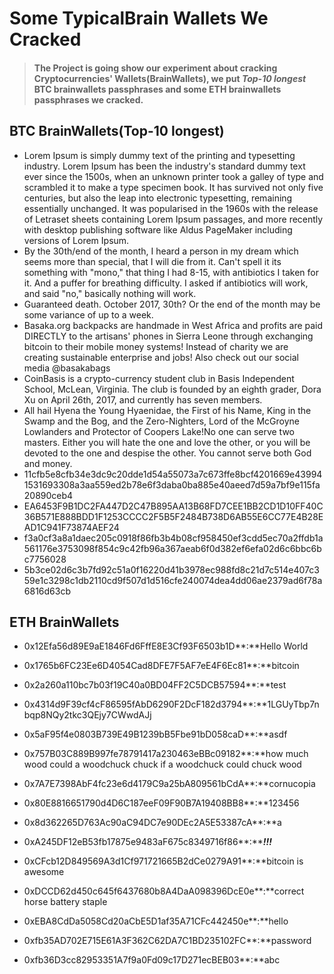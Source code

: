 # Some TypicalBrain Wallets We Cracked

> #### The Project is going show our experiment about cracking Cryptocurrencies' Wallets(BrainWallets), we put *Top-10 longest* BTC brainwallets passphrases and some ETH brainwallets passphrases we cracked.

## BTC BrainWallets(Top-10 longest)

* Lorem Ipsum is simply dummy text of the printing and typesetting industry. Lorem Ipsum has been the industry's standard dummy text ever since the 1500s, when an unknown printer took a galley of type and scrambled it to make a type specimen book. It has survived not only five centuries, but also the leap into electronic typesetting, remaining essentially unchanged. It was popularised in the 1960s with the release of Letraset sheets containing Lorem Ipsum passages, and more recently with desktop publishing software like Aldus PageMaker including versions of Lorem Ipsum.
* By the 30th/end of the month, I heard a person in my dream which seems more than special, that I will die from it. Can't spell it its something with "mono," that thing I had 8-15, with antibiotics I taken for it. And a puffer for breathing difficulty. I asked if antibiotics will work, and said "no," basically nothing will work.
* Guaranteed death. October 2017, 30th? Or the end of the month may be some variance of up to a week.
* Basaka.org backpacks are handmade in West Africa and profits are paid DIRECTLY to the artisans' phones in Sierra Leone through exchanging bitcoin to their mobile money systems! Instead of charity we are creating sustainable enterprise and jobs! Also check out our social media @basakabags
* CoinBasis is a crypto-currency student club in Basis Independent School, McLean, Virginia. The club is founded by an eighth grader, Dora Xu on April 26th, 2017, and currently has seven members.
* All hail Hyena the Young Hyaenidae, the First of his Name, King in the Swamp and the Bog, and the Zero-Nighters, Lord of the McGroyne Lowlanders and Protector of Coopers Lake!No one can serve two masters. Either you will hate the one and love the other, or you will be devoted to the one and despise the other. You cannot serve both God and money.
* 11cfb5e8cfb34e3dc9c20dde1d54a55073a7c673ffe8bcf4201669e439941531693308a3aa559ed2b78e6f3daba0ba885e40aeed7d59a7bf9e115fa20890ceb4
* EA6453F9B1DC2FA447D2C47B895AA13B68FD7CEE1BB2CD1D10FF40C36B571E888BDD1F1253CCCC2F5B5F2484B738D6AB55E6CC77E4B28EAD1C941F73874AEF24
* f3a0cf3a8a1daec205c0918f86fb3b4b08cf958450ef3cdd5ec70a2ffdb1a561176e3753098f854c9c42fb96a367aeab6f0d382ef6efa02d6c6bbc6bc7756028
* 5b3ce02d6c3b7fd92c51a0f16220d41b3978ec988fd8c21d7c514e407c359e1c3298c1db2110cd9f507d1d516cfe240074dea4dd06ae2379ad6f78a6816d63cb

## ETH BrainWallets


* 0x12Efa56d89E9aE1846Fd6FffE8E3Cf93F6503b1D**:**Hello World
* 0x1765b6FC23Ee6D4054Cad8DFE7F5AF7eE4F6Ec81**:**bitcoin

* 0x2a260a110bc7b03f19C40a0BD04FF2C5DCB57594**:**test
* 0x4314d9F39cf4cF86595fAbD6290F2DcF182d3794**:**1LGUyTbp7nbqp8NQy2tkc3QEjy7CWwdAJj

* 0x5aF95f4e0803B739E49B1239bB5Fbe91bD058caD**:**asdf
* 0x757B03C889B997fe78791417a230463eBBc09182**:**how much wood could a woodchuck chuck if a woodchuck could chuck wood

* 0x7A7E7398AbF4fc23e6d4179C9a25bA809561bCdA**:**cornucopia
* 0x80E8816651790d4D6C187eeF09F90B7A19408BB8**:**123456

* 0x8d362265D763Ac90aC94DC7e90DEc2A5E53387cA**:**a
* 0xA245DF12eB53fb17875e9483aF675c8349716f86**:*****!!!***

* 0xCFcb12D849569A3d1Cf971721665B2dCe0279A91**:**bitcoin is awesome
* 0xDCCD62d450c645f6437680b8A4DaA098396DcE0e**:**correct horse battery staple

* 0xEBA8CdDa5058Cd20aCbE5D1af35A71CFc442450e**:**hello
* 0xfb35AD702E715E61A3F362C62DA7C1BD235102FC**:**password

* 0xfb36D3cc82953351A7f9a0Fd09c17D271ecBEB03**:**abc
